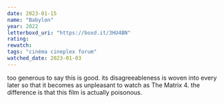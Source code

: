 ```yaml
---
date: 2023-01-15
name: "Babylon"
year: 2022
letterboxd_uri: "https://boxd.it/3HU4BN"
rating: 
rewatch: 
tags: "cinéma cineplex forum"
watched_date: 2023-01-03
---
```


too generous to say this is good. its disagreeableness is woven into every later so that it becomes as unpleasant to watch as The Matrix 4. the difference is that this film is actually poisonous.
